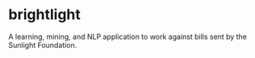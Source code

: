 brightlight
===========

A learning, mining, and NLP application to work against bills sent by the Sunlight Foundation.
